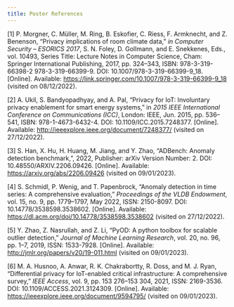 ```yaml
---
title: Poster References
---
```


[1] P. Morgner, C. Müller, M. Ring, B. Eskofier, C. Riess, F. Armknecht, and Z. Benenson, “Privacy implications of room climate data,” *in Computer Security – ESORICS 2017*, S. N. Foley, D. Gollmann, and E. Snekkenes, Eds., vol. 10493, Series Title: Lecture Notes in Computer Science, Cham: Springer International Publishing, 2017, pp. 324–343, ISBN: 978-3-319-66398-2
978-3-319-66399-9. DOI: 10.1007/978-3-319-66399-9_18. [Online]. Available: https://link.springer.com/10.1007/978-3-319-66399-9_18 (visited on 08/12/2022).

[2] A. Ukil, S. Bandyopadhyay, and A. Pal, “Privacy for IoT: Involuntary privacy enablement for smart energy systems,” in *2015 IEEE International Conference on Communications (ICC)*, London: IEEE, Jun. 2015, pp. 536–541, ISBN: 978-1-4673-6432-4. DOI: 10.1109/ICC.2015.7248377. [Online]. Available: http://ieeexplore.ieee.org/document/7248377/ (visited on
27/12/2022).

[3] S. Han, X. Hu, H. Huang, M. Jiang, and Y. Zhao, “ADBench: Anomaly detection benchmark,”, 2022, Publisher: arXiv Version Number: 2. DOI: 10.48550/ARXIV.2206.09426. [Online]. Available: https://arxiv.org/abs/2206.09426 (visited on 09/01/2023).

[4] S. Schmidl, P. Wenig, and T. Papenbrock, “Anomaly detection in time series: A comprehensive evaluation,” *Proceedings of the VLDB Endowment*, vol. 15, no. 9, pp. 1779–1797, May 2022, ISSN: 2150-8097. DOI: 10.14778/3538598.3538602. [Online]. Available: https://dl.acm.org/doi/10.14778/3538598.3538602 (visited on 27/12/2022).

[5] Y. Zhao, Z. Nasrullah, and Z. Li, “PyOD: A python toolbox for scalable outlier detection,” *Journal of Machine Learning Research*, vol. 20, no. 96, pp. 1–7, 2019, ISSN: 1533-7928. [Online]. Available: http://jmlr.org/papers/v20/19-011.html (visited on 09/01/2023).

[6] M. A. Husnoo, A. Anwar, R. K. Chakrabortty, R. Doss, and M. J. Ryan, “Differential privacy for IoT-enabled critical infrastructure: A comprehensive survey,” *IEEE Access*, vol. 9, pp. 153 276–153 304, 2021, ISSN: 2169-3536. DOI: 10.1109/ACCESS.2021.3124309. [Online]. Available: https://ieeexplore.ieee.org/document/9594795/ (visited on 09/01/2023).
